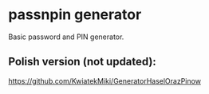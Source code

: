 # passnpin generator
Basic password and PIN generator.
## Polish version (not updated):
https://github.com/KwiatekMiki/GeneratorHaselOrazPinow
